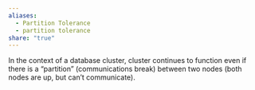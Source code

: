 ```yaml
---
aliases:
  - Partition Tolerance
  - partition tolerance
share: "true"
---
```


In the context of a database cluster, cluster continues to function even if there is a “partition” (communications break) between two nodes (both nodes are up, but can’t communicate).